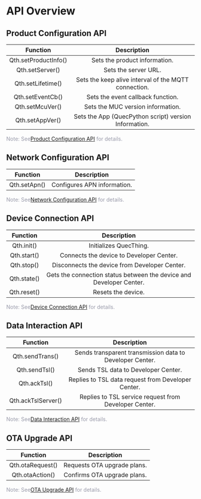 # API Overview

## **Product Configuration API**

|       Function       |                      Description                      |
| :------------------: | :---------------------------------------------------: |
| Qth.setProductInfo() |             Sets the product information.             |
|   Qth.setServer()    |                 Sets the server URL.                  |
|  Qth.setLifetime()   | Sets the keep alive interval of the MQTT connection.  |
|   Qth.setEventCb()   |           Sets the event callback function.           |
|   Qth.setMcuVer()    |           Sets the MUC version information.           |
|   Qth.setAppVer()    | Sets the App (QuecPython script) version Information. |

<span style='color:#999AAA'>Note: See[Product Configuration API](/deviceDevelop/DeviceAccessPlan/cellular/QuecPython/api/quecpython-api-02) for details.</span>

## **Network Configuration API**

|   Function   |         Description         |
| :----------: | :-------------------------: |
| Qth.setApn() | Configures APN information. |

<span style='color:#999AAA'>Note: See[Network Configuration API](/deviceDevelop/DeviceAccessPlan/cellular/QuecPython/api/quecpython-api-03) for details.</span>

## **Device Connection API**

|  Function   |                             Description                             |
| :---------: | :-----------------------------------------------------------------: |
| Qth.init()  |                       Initializes QuecThing.                        |
| Qth.start() |              Connects the device to Developer Center.               |
| Qth.stop()  |            Disconnects the device from Developer Center.            |
| Qth.state() | Gets the connection status between the device and Developer Center. |
| Qth.reset() |                         Resets the device.                          |

<span style='color:#999AAA'>Note: See[Device Connection API](/deviceDevelop/DeviceAccessPlan/cellular/QuecPython/api/quecpython-api-04) for details.</span>

## **Data Interaction API**

|      Function      |                       Description                        |
| :----------------: | :------------------------------------------------------: |
|  Qth.sendTrans()   | Sends transparent transmission data to Developer Center. |
|   Qth.sendTsl()    |           Sends TSL data to Developer Center.            |
|    Qth.ackTsl()    |    Replies to TSL data request from Developer Center.    |
| Qth.ackTslServer() |  Replies to TSL service request from Developer Center.   |

<span style='color:#999AAA'>Note: See[Data Interaction API](/deviceDevelop/DeviceAccessPlan/cellular/QuecPython/api/quecpython-api-05) for details.</span>

## **OTA Upgrade API**

|     Function     |         Description         |
| :--------------: | :-------------------------: |
| Qth.otaRequest() | Requests OTA upgrade plans. |
| Qth.otaAction()  | Confirms OTA upgrade plans. |

<span style='color:#999AAA'>Note: See[OTA Upgrade API](/deviceDevelop/DeviceAccessPlan/cellular/QuecPython/api/quecpython-api-06) for details.</span>
